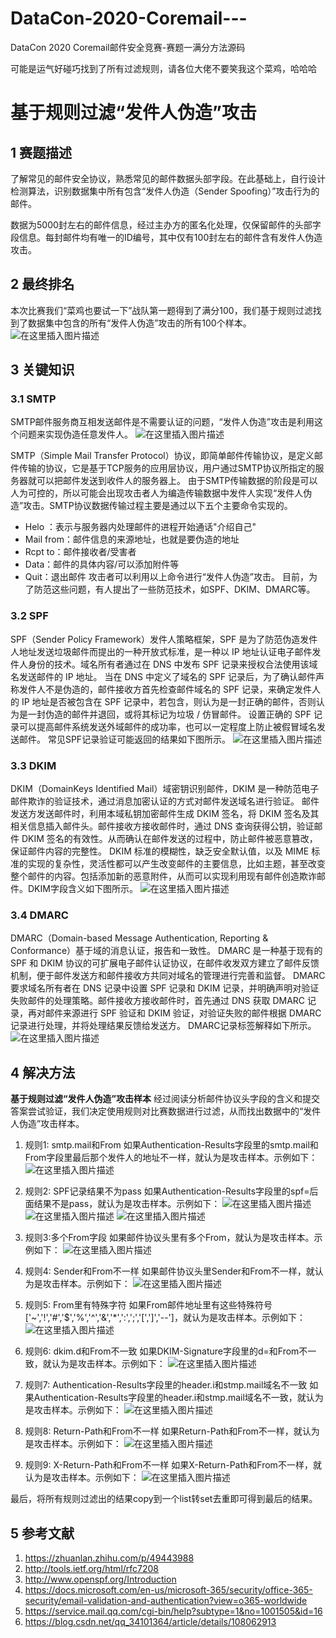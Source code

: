 # DataCon-2020-Coremail---
DataCon 2020 Coremail邮件安全竞赛-赛题一满分方法源码

可能是运气好碰巧找到了所有过滤规则，请各位大佬不要笑我这个菜鸡，哈哈哈

# 基于规则过滤“发件人伪造”攻击

## 1 赛题描述
了解常见的邮件安全协议，熟悉常见的邮件数据头部字段。在此基础上，自行设计检测算法，识别数据集中所有包含“发件人伪造（Sender Spoofing）”攻击行为的邮件。

数据为5000封左右的邮件信息，经过主办方的匿名化处理，仅保留邮件的头部字段信息。每封邮件均有唯一的ID编号，其中仅有100封左右的邮件含有发件人伪造攻击。

## 2 最终排名
本次比赛我们“菜鸡也要试一下”战队第一题得到了满分100，我们基于规则过滤找到了数据集中包含的所有“发件人伪造”攻击的所有100个样本。
![在这里插入图片描述](https://img-blog.csdnimg.cn/20201017090353643.png?x-oss-process=image/watermark,type_ZmFuZ3poZW5naGVpdGk,shadow_10,text_aHR0cHM6Ly9ibG9nLmNzZG4ubmV0L3FxXzMyNTA1MjA3,size_16,color_FFFFFF,t_70#pic_center)
## 3 关键知识

### 3.1 SMTP
SMTP邮件服务商互相发送邮件是不需要认证的问题，“发件人伪造”攻击是利用这个问题来实现伪造任意发件人。
 ![在这里插入图片描述](https://img-blog.csdnimg.cn/20201017090715335.png?x-oss-process=image/watermark,type_ZmFuZ3poZW5naGVpdGk,shadow_10,text_aHR0cHM6Ly9ibG9nLmNzZG4ubmV0L3FxXzMyNTA1MjA3,size_16,color_FFFFFF,t_70#pic_center)

SMTP（Simple Mail Transfer Protocol）协议，即简单邮件传输协议，是定义邮件传输的协议，它是基于TCP服务的应用层协议，用户通过SMTP协议所指定的服务器就可以把邮件发送到收件人的服务器上。
由于SMTP传输数据的阶段是可以人为可控的，所以可能会出现攻击者人为编造传输数据中发件人实现“发件人伪造”攻击。SMTP协议数据传输过程主要是通过以下五个主要命令实现的。
- 	Helo ：表示与服务器内处理邮件的进程开始通话"介绍自己"
- 	Mail from：邮件信息的来源地址，也就是要伪造的地址
- 	Rcpt to：邮件接收者/受害者
- 	Data：邮件的具体内容/可以添加附件等
- 	Quit：退出邮件
攻击者可以利用以上命令进行“发件人伪造”攻击。
目前，为了防范这些问题，有人提出了一些防范技术，如SPF、DKIM、DMARC等。

### 3.2 SPF

SPF（Sender Policy Framework）发件人策略框架，SPF 是为了防范伪造发件人地址发送垃圾邮件而提出的一种开放式标准，是一种以 IP 地址认证电子邮件发件人身份的技术。域名所有者通过在 DNS 中发布 SPF 记录来授权合法使用该域名发送邮件的 IP 地址。
当在 DNS 中定义了域名的 SPF 记录后，为了确认邮件声称发件人不是伪造的，邮件接收方首先检查邮件域名的 SPF 记录，来确定发件人的 IP 地址是否被包含在 SPF 记录中，若包含，则认为是一封正确的邮件，否则认为是一封伪造的邮件并退回，或将其标记为垃圾 / 仿冒邮件。
设置正确的 SPF 记录可以提高邮件系统发送外域邮件的成功率，也可以一定程度上防止被假冒域名发送邮件。
常见SPF记录验证可能返回的结果如下图所示。
 ![在这里插入图片描述](https://img-blog.csdnimg.cn/20201017090649963.png?x-oss-process=image/watermark,type_ZmFuZ3poZW5naGVpdGk,shadow_10,text_aHR0cHM6Ly9ibG9nLmNzZG4ubmV0L3FxXzMyNTA1MjA3,size_16,color_FFFFFF,t_70#pic_center)


### 3.3 DKIM

DKIM（DomainKeys Identified Mail）域密钥识别邮件，DKIM 是一种防范电子邮件欺诈的验证技术，通过消息加密认证的方式对邮件发送域名进行验证。
邮件发送方发送邮件时，利用本域私钥加密邮件生成 DKIM 签名，将 DKIM 签名及其相关信息插入邮件头。邮件接收方接收邮件时，通过 DNS 查询获得公钥，验证邮件 DKIM 签名的有效性。从而确认在邮件发送的过程中，防止邮件被恶意篡改，保证邮件内容的完整性。
DKIM 标准的模糊性，缺乏安全默认值，以及 MIME 标准的实现的复杂性，灵活性都可以产生改变邮件的主要信息，比如主题，甚至改变整个邮件的内容。包括添加新的恶意附件，从而可以实现利用现有邮件创造欺诈邮件。DKIM字段含义如下图所示。
 ![在这里插入图片描述](https://img-blog.csdnimg.cn/20201017090627929.png?x-oss-process=image/watermark,type_ZmFuZ3poZW5naGVpdGk,shadow_10,text_aHR0cHM6Ly9ibG9nLmNzZG4ubmV0L3FxXzMyNTA1MjA3,size_16,color_FFFFFF,t_70#pic_center)


### 3.4 DMARC

DMARC（Domain-based Message Authentication, Reporting & Conformance）基于域的消息认证，报告和一致性。
DMARC 是一种基于现有的 SPF 和 DKIM 协议的可扩展电子邮件认证协议，在邮件收发双方建立了邮件反馈机制，便于邮件发送方和邮件接收方共同对域名的管理进行完善和监督。
DMARC 要求域名所有者在 DNS 记录中设置 SPF 记录和 DKIM 记录，并明确声明对验证失败邮件的处理策略。邮件接收方接收邮件时，首先通过 DNS 获取 DMARC 记录，再对邮件来源进行 SPF 验证和 DKIM 验证，对验证失败的邮件根据 DMARC 记录进行处理，并将处理结果反馈给发送方。
DMARC记录标签解释如下所示。
 ![在这里插入图片描述](https://img-blog.csdnimg.cn/20201017090553387.png?x-oss-process=image/watermark,type_ZmFuZ3poZW5naGVpdGk,shadow_10,text_aHR0cHM6Ly9ibG9nLmNzZG4ubmV0L3FxXzMyNTA1MjA3,size_16,color_FFFFFF,t_70#pic_center)
## 4 解决方法
**基于规则过滤“发件人伪造”攻击样本**
经过阅读分析邮件协议头字段的含义和提交答案尝试验证，我们决定使用规则对比赛数据进行过滤，从而找出数据中的“发件人伪造”攻击样本。

1)	规则1: smtp.mail和From
如果Authentication-Results字段里的smtp.mail和From字段里最后那个发件人的地址不一样，就认为是攻击样本。示例如下：
![在这里插入图片描述](https://img-blog.csdnimg.cn/20201017090903986.png?x-oss-process=image/watermark,type_ZmFuZ3poZW5naGVpdGk,shadow_10,text_aHR0cHM6Ly9ibG9nLmNzZG4ubmV0L3FxXzMyNTA1MjA3,size_16,color_FFFFFF,t_70#pic_center)

2)	规则2: SPF记录结果不为pass
如果Authentication-Results字段里的spf=后面结果不是pass，就认为是攻击样本。示例如下：
![在这里插入图片描述](https://img-blog.csdnimg.cn/20201017090951501.png#pic_center)
![在这里插入图片描述](https://img-blog.csdnimg.cn/2020101709102297.png#pic_center)
![在这里插入图片描述](https://img-blog.csdnimg.cn/20201017091048789.png#pic_center)
3)	规则3:多个From字段
如果邮件协议头里有多个From，就认为是攻击样本。示例如下：
![在这里插入图片描述](https://img-blog.csdnimg.cn/20201017091116766.png#pic_center)

4)	规则4: Sender和From不一样
如果邮件协议头里Sender和From不一样，就认为是攻击样本。示例如下：
 ![在这里插入图片描述](https://img-blog.csdnimg.cn/20201017091140594.png?x-oss-process=image/watermark,type_ZmFuZ3poZW5naGVpdGk,shadow_10,text_aHR0cHM6Ly9ibG9nLmNzZG4ubmV0L3FxXzMyNTA1MjA3,size_16,color_FFFFFF,t_70#pic_center)

5)	规则5: From里有特殊字符
如果From邮件地址里有这些特殊符号['~','!','#','$','%','^','&','*',':',';','[',']','--']，就认为是攻击样本。示例如下：
 ![在这里插入图片描述](https://img-blog.csdnimg.cn/20201017091204880.png#pic_center)

6)	规则6: dkim.d和From不一致
如果DKIM-Signature字段里的d=和From不一致，就认为是攻击样本。示例如下：
 ![在这里插入图片描述](https://img-blog.csdnimg.cn/20201017091225273.png?x-oss-process=image/watermark,type_ZmFuZ3poZW5naGVpdGk,shadow_10,text_aHR0cHM6Ly9ibG9nLmNzZG4ubmV0L3FxXzMyNTA1MjA3,size_16,color_FFFFFF,t_70#pic_center)

7)	规则7: Authentication-Results字段里的header.i和stmp.mail域名不一致
如果Authentication-Results字段里的header.i和stmp.mail域名不一致，就认为是攻击样本。示例如下：
 ![在这里插入图片描述](https://img-blog.csdnimg.cn/20201017091244265.png#pic_center)

8)	规则8: Return-Path和From不一样
如果Return-Path和From不一样，就认为是攻击样本。示例如下：
![在这里插入图片描述](https://img-blog.csdnimg.cn/20201017091301495.png#pic_center)

9)	规则9: X-Return-Path和From不一样
如果X-Return-Path和From不一样，就认为是攻击样本。示例如下：
![在这里插入图片描述](https://img-blog.csdnimg.cn/20201017091317824.png#pic_center)

最后，将所有规则过滤出的结果copy到一个list转set去重即可得到最后的结果。

## 5 参考文献
1.	https://zhuanlan.zhihu.com/p/49443988
2.	http://tools.ietf.org/html/rfc7208
3.	http://www.openspf.org/Introduction
4.	https://docs.microsoft.com/en-us/microsoft-365/security/office-365-security/email-validation-and-authentication?view=o365-worldwide
5.	https://service.mail.qq.com/cgi-bin/help?subtype=1&no=1001505&id=16
6.	https://blog.csdn.net/qq_34101364/article/details/108062913

